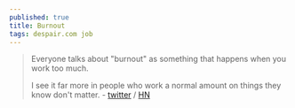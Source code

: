 ```yaml
---
published: true
title: Burnout
tags: despair.com job
---
```

> Everyone talks about "burnout" as something that happens when you work too much.
>
> I see it far more in people who work a normal amount on things they know don't matter. - [twitter](https://twitter.com/KaseyKlimes/status/1375801723403505664) / [HN](https://news.ycombinator.com/item?id=26742065)
